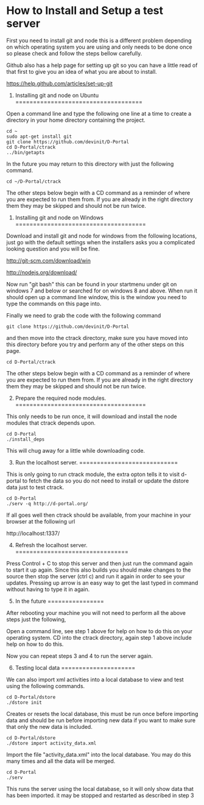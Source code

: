 
How to Install and Setup a test server
=============================================

First you need to install git and node this is a different problem 
depending on which operating system you are using and only needs to 
be done once so please check and follow the steps bellow carefully.

Github also has a help page for setting up git so you can have a 
little read of that first to give you an idea of what you are about 
to install.

https://help.github.com/articles/set-up-git


1. Installing git and node on Ubuntu
====================================

Open a command line and type the following one line at a time to 
create a directory in your home directory containing the project.

	cd ~
	sudo apt-get install git
	git clone https://github.com/devinit/D-Portal
	cd D-Portal/ctrack
	../bin/getapts

In the future you may return to this directory with just the 
following command.

	cd ~/D-Portal/ctrack


The other steps below begin with a CD command as a reminder of where 
you are expected to run them from. If you are already in the right 
directory them they may be skipped and should not be run twice.


1. Installing git and node on Windows
=====================================

Download and install git and node for windows from the following 
locations, just go with the default settings when the installers asks 
you a complicated looking question and you will be fine.

http://git-scm.com/download/win

http://nodejs.org/download/

Now run "git bash" this can be found in your startmenu under git on 
windows 7 and below or searched for on windows 8 and above. When run 
it should open up a command line window, this is the window you need 
to type the commands on this page into.

Finally we need to grab the code with the following command

	git clone https://github.com/devinit/D-Portal

and then move into the ctrack directory, make sure you have moved 
into this directory before you try and perform any of the other 
steps on this page.

	cd D-Portal/ctrack

The other steps below begin with a CD command as a reminder of where 
you are expected to run them from. If you are already in the right 
directory them they may be skipped and should not be run twice.


2. Prepare the required node modules.
=====================================

This only needs to be run once, it will download and install the 
node modules that ctrack depends upon.

	cd D-Portal
	./install_deps
	
This will chug away for a little while downloading code.


3. Run the localhost server.
============================

This is only going to run ctrack module, the extra opton tells it to 
visit d-portal to fetch the data so you do not need to install or 
update the dstore data just to test ctrack.

	cd D-Portal
	./serv -q http://d-portal.org/

If all goes well then ctrack should be available, from your machine 
in your browser at the following url

http://localhost:1337/


4. Refresh the localhost server.
================================

Press Control + C to stop this server and then just run the command 
again to start it up again. Since this also builds you should make 
changes to the source then stop the server (ctrl c) and run it again 
in order to see your updates. Pressing up arrow is an easy way to 
get the last typed in command without having to type it in again.


5. In the future
================

After rebooting your machine you will not need to perform all the 
above steps just the following,

Open a command line, see step 1 above for help on how to do this on 
your operating system. CD into the ctrack directory, again step 1 
above include help on how to do this.

Now you can repeat steps 3 and 4 to run the server again.


6. Testing local data
=====================

We can also import xml activities into a local database to view and 
test using the following commands.

	cd D-Portal/dstore
	./dstore init

Creates or resets the local database, this must be run once before 
importing data and should be run before importing new data if you want 
to make sure that only the new data is included.

	cd D-Portal/dstore
	./dstore import activity_data.xml

Import the file "activity_data.xml" into the local database. You may do 
this many times and all the data will be merged.

	cd D-Portal
	./serv

This runs the server using the local database, so it will only show 
data that has been imported. it may be stopped and restarted as 
described in step 3

